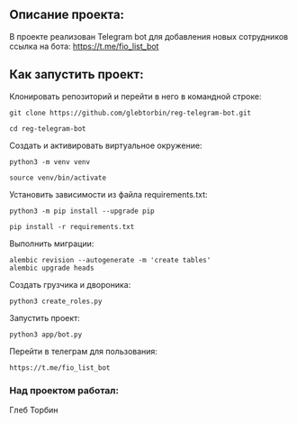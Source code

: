 ## Описание проекта:
В проекте реализован Telegram bot для добавления новых сотрудников
ссылка на бота: https://t.me/fio_list_bot

## Как запустить проект:
Клонировать репозиторий и перейти в него в командной строке:
```
git clone https://github.com/glebtorbin/reg-telegram-bot.git
```
```
cd reg-telegram-bot
```
Cоздать и активировать виртуальное окружение:
```
python3 -m venv venv
```
```
source venv/bin/activate
```
Установить зависимости из файла requirements.txt:
```
python3 -m pip install --upgrade pip
```
```
pip install -r requirements.txt
```
Выполнить миграции:
```
alembic revision --autogenerate -m 'create tables'
alembic upgrade heads 
```
Создать грузчика и двороника:
```
python3 create_roles.py 
```
Запустить проект:
```
python3 app/bot.py
```
Перейти в телеграм для пользования:
```
https://t.me/fio_list_bot
```


### Над проектом работал:
Глеб Торбин

